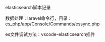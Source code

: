 elasticsearch脚本记录

数据处理：laravel命令行，目录：es_php/app/Console/Commands/essync.php

es文件调试方法：vscode-elasticsearch插件